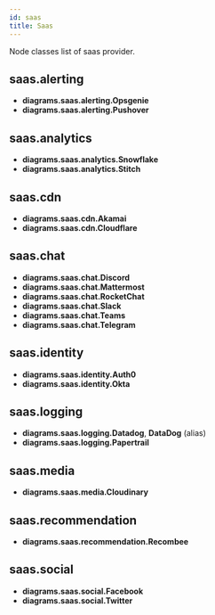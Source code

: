 ```yaml
---
id: saas
title: Saas
---
```


Node classes list of saas provider.

## saas.alerting

- **diagrams.saas.alerting.Opsgenie**
- **diagrams.saas.alerting.Pushover**

## saas.analytics

- **diagrams.saas.analytics.Snowflake**
- **diagrams.saas.analytics.Stitch**

## saas.cdn

- **diagrams.saas.cdn.Akamai**
- **diagrams.saas.cdn.Cloudflare**

## saas.chat

- **diagrams.saas.chat.Discord**
- **diagrams.saas.chat.Mattermost**
- **diagrams.saas.chat.RocketChat**
- **diagrams.saas.chat.Slack**
- **diagrams.saas.chat.Teams**
- **diagrams.saas.chat.Telegram**

## saas.identity

- **diagrams.saas.identity.Auth0**
- **diagrams.saas.identity.Okta**

## saas.logging

- **diagrams.saas.logging.Datadog**, **DataDog** (alias)
- **diagrams.saas.logging.Papertrail**

## saas.media

- **diagrams.saas.media.Cloudinary**

## saas.recommendation

- **diagrams.saas.recommendation.Recombee**

## saas.social

- **diagrams.saas.social.Facebook**
- **diagrams.saas.social.Twitter**
